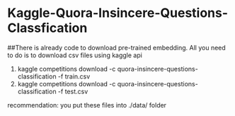 # Kaggle-Quora-Insincere-Questions-Classfication

##There is already code to download pre-trained embedding. All you need to do is to download csv files using kaggle api

1. kaggle competitions download -c quora-insincere-questions-classification -f train.csv
2. kaggle competitions download -c quora-insincere-questions-classification -f test.csv

recommendation: you put these files into ./data/ folder

